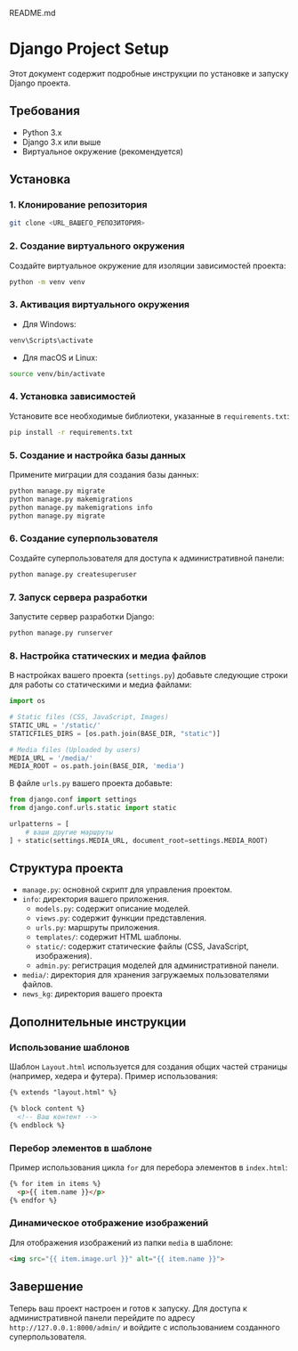 README.md

# Django Project Setup

Этот документ содержит подробные инструкции по установке и запуску Django проекта.

## Требования

- Python 3.x
- Django 3.x или выше
- Виртуальное окружение (рекомендуется)

## Установка

### 1. Клонирование репозитория

```bash
git clone <URL_ВАШЕГО_РЕПОЗИТОРИЯ>
```

### 2. Создание виртуального окружения

Создайте виртуальное окружение для изоляции зависимостей проекта:

```bash
python -m venv venv
```

### 3. Активация виртуального окружения

- Для Windows:

```bash
venv\Scripts\activate
```

- Для macOS и Linux:

```bash
source venv/bin/activate
```

### 4. Установка зависимостей

Установите все необходимые библиотеки, указанные в `requirements.txt`:

```bash
pip install -r requirements.txt
```

### 5. Создание и настройка базы данных

Примените миграции для создания базы данных:

```bash
python manage.py migrate
python manage.py makemigrations
python manage.py makemigrations info
python manage.py migrate
```

### 6. Создание суперпользователя

Создайте суперпользователя для доступа к административной панели:

```bash
python manage.py createsuperuser
```

### 7. Запуск сервера разработки

Запустите сервер разработки Django:

```bash
python manage.py runserver
```

### 8. Настройка статических и медиа файлов

В настройках вашего проекта (`settings.py`) добавьте следующие строки для работы со статическими и медиа файлами:

```python
import os

# Static files (CSS, JavaScript, Images)
STATIC_URL = '/static/'
STATICFILES_DIRS = [os.path.join(BASE_DIR, "static")]

# Media files (Uploaded by users)
MEDIA_URL = '/media/'
MEDIA_ROOT = os.path.join(BASE_DIR, 'media')
```

В файле `urls.py` вашего проекта добавьте:

```python
from django.conf import settings
from django.conf.urls.static import static

urlpatterns = [
    # ваши другие маршруты
] + static(settings.MEDIA_URL, document_root=settings.MEDIA_ROOT)
```

## Структура проекта

- `manage.py`: основной скрипт для управления проектом.
- `info`: директория вашего приложения.
  - `models.py`: содержит описание моделей.
  - `views.py`: содержит функции представления.
  - `urls.py`: маршруты приложения.
  - `templates/`: содержит HTML шаблоны.
  - `static/`: содержит статические файлы (CSS, JavaScript, изображения).
  - `admin.py`: регистрация моделей для административной панели.
- `media/`: директория для хранения загружаемых пользователями файлов.
- `news_kg`: директория вашего проекта

## Дополнительные инструкции

### Использование шаблонов

Шаблон `Layout.html` используется для создания общих частей страницы (например, хедера и футера). Пример использования:

```html
{% extends "layout.html" %}

{% block content %}
  <!-- Ваш контент -->
{% endblock %}
```

### Перебор элементов в шаблоне

Пример использования цикла `for` для перебора элементов в `index.html`:

```html
{% for item in items %}
  <p>{{ item.name }}</p>
{% endfor %}
```

### Динамическое отображение изображений

Для отображения изображений из папки `media` в шаблоне:

```html
<img src="{{ item.image.url }}" alt="{{ item.name }}">
```

## Завершение

Теперь ваш проект настроен и готов к запуску. Для доступа к административной панели перейдите по адресу `http://127.0.0.1:8000/admin/` и войдите с использованием созданного суперпользователя.

